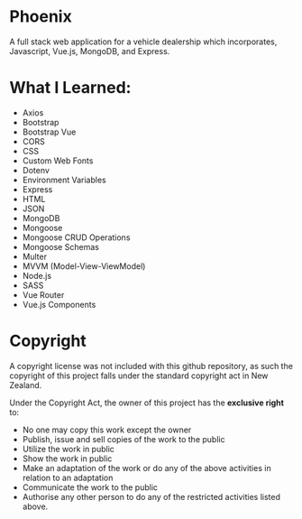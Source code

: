# Phoenix
A full stack web application for a vehicle dealership which incorporates, Javascript, Vue.js, MongoDB, and Express.


# What I Learned:
* Axios
* Bootstrap
* Bootstrap Vue
* CORS
* CSS
* Custom Web Fonts
* Dotenv
* Environment Variables
* Express
* HTML
* JSON
* MongoDB
* Mongoose
* Mongoose CRUD Operations
* Mongoose Schemas
* Multer
* MVVM (Model-View-ViewModel)
* Node.js
* SASS
* Vue Router
* Vue.js Components


# Copyright
A copyright license was not included with this github repository, as such the copyright of this project falls under the standard copyright act in New Zealand.

Under the Copyright Act, the owner of this project has the **exclusive right** to:
* No one may copy this work except the owner
* Publish, issue and sell copies of the work to the public
* Utilize the work in public
* Show the work in public
* Make an adaptation of the work or do any of the above activities in relation to an adaptation
* Communicate the work to the public
* Authorise any other person to do any of the restricted activities listed above.
